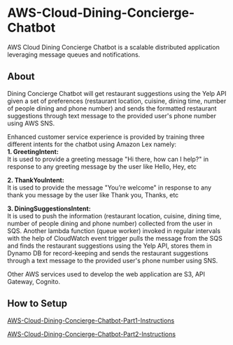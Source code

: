 # AWS-Cloud-Dining-Concierge-Chatbot
AWS Cloud Dining Concierge Chatbot is a scalable distributed application leveraging message queues and notifications.
## About
Dining Concierge Chatbot will get restaurant suggestions using the Yelp API given a set of preferences (restaurant location, cuisine, dining time, number of people dining and phone number) and sends the formatted restaurant suggestions through text message to the provided user's phone number using AWS SNS.

Enhanced customer service experience is provided by training three different intents for the chatbot using Amazon Lex namely:<br>
**1. GreetingIntent:**<br> 
It is used to provide a greeting message "Hi there, how can I help?" in response to any greeting message by the user like Hello, Hey, etc 

**2. ThankYouIntent:**<br>
It is used to provide the message "You’re welcome" in response to any thank you message by the user like Thank you, Thanks, etc

**3. DiningSuggestionsIntent:**<br>
It is used to push the information (restaurant location, cuisine, dining time, number of people dining and phone number) collected from the user in SQS. Another lambda function (queue worker) invoked in regular intervals with the help of CloudWatch event trigger pulls the message from the SQS and finds the restaurant suggestions using the Yelp API, stores them in Dynamo DB for record-keeping and sends the restaurant suggestions through a text message to the provided user's phone number using SNS.  

Other AWS services used to develop the web application are S3, API Gateway, Cognito. 

## How to Setup
[AWS-Cloud-Dining-Concierge-Chatbot-Part1-Instructions](AWS-Cloud-Dining-Concierge-Chatbot-Part1-Instructions.pdf)

[AWS-Cloud-Dining-Concierge-Chatbot-Part2-Instructions](AWS-Cloud-Dining-Concierge-Chatbot-Part2-Instructions.pdf)


